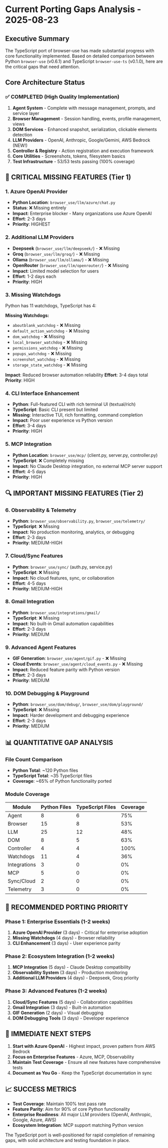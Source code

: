 # Current Porting Gaps Analysis - 2025-08-23

## Executive Summary

The TypeScript port of browser-use has made substantial progress with core functionality implemented. Based on detailed comparison between Python `browser-use` (v0.6.1) and TypeScript `browser-use-ts` (v0.1.0), here are the critical gaps that need attention.

## Core Architecture Status

### ✅ COMPLETED (High Quality Implementation)
1. **Agent System** - Complete with message management, prompts, and service layer
2. **Browser Management** - Session handling, events, profile management, views
3. **DOM Services** - Enhanced snapshot, serialization, clickable elements detection
4. **LLM Providers** - OpenAI, Anthropic, Google/Gemini, AWS Bedrock (NEW!)
5. **Controller & Registry** - Action registration and execution framework
6. **Core Utilities** - Screenshots, tokens, filesystem basics
7. **Test Infrastructure** - 53/53 tests passing (100% coverage)

## 🚨 CRITICAL MISSING FEATURES (Tier 1)

### 1. Azure OpenAI Provider
- **Python Location**: `browser_use/llm/azure/chat.py`
- **Status**: ❌ Missing entirely 
- **Impact**: Enterprise blocker - Many organizations use Azure OpenAI
- **Effort**: 2-3 days
- **Priority**: HIGHEST

### 2. Additional LLM Providers
- **Deepseek** (`browser_use/llm/deepseek/`) - ❌ Missing
- **Groq** (`browser_use/llm/groq/`) - ❌ Missing  
- **Ollama** (`browser_use/llm/ollama/`) - ❌ Missing
- **OpenRouter** (`browser_use/llm/openrouter/`) - ❌ Missing
- **Impact**: Limited model selection for users
- **Effort**: 1-2 days each
- **Priority**: HIGH

### 3. Missing Watchdogs
Python has 11 watchdogs, TypeScript has 4:

**Missing Watchdogs:**
- `aboutblank_watchdog` - ❌ Missing
- `default_action_watchdog` - ❌ Missing  
- `dom_watchdog` - ❌ Missing
- `local_browser_watchdog` - ❌ Missing
- `permissions_watchdog` - ❌ Missing
- `popups_watchdog` - ❌ Missing
- `screenshot_watchdog` - ❌ Missing
- `storage_state_watchdog` - ❌ Missing

**Impact**: Reduced browser automation reliability
**Effort**: 3-4 days total
**Priority**: HIGH

### 4. CLI Interface Enhancement
- **Python**: Full-featured CLI with rich terminal UI (textual/rich)
- **TypeScript**: Basic CLI present but limited
- **Missing**: Interactive TUI, rich formatting, command completion
- **Impact**: Poor user experience vs Python version
- **Effort**: 3-4 days
- **Priority**: HIGH

### 5. MCP Integration
- **Python Location**: `browser_use/mcp/` (client.py, server.py, controller.py)
- **TypeScript**: ❌ Completely missing
- **Impact**: No Claude Desktop integration, no external MCP server support
- **Effort**: 4-5 days
- **Priority**: HIGH

## 🔍 IMPORTANT MISSING FEATURES (Tier 2)

### 6. Observability & Telemetry
- **Python**: `browser_use/observability.py`, `browser_use/telemetry/`
- **TypeScript**: ❌ Missing
- **Impact**: No production monitoring, analytics, or debugging
- **Effort**: 2-3 days
- **Priority**: MEDIUM-HIGH

### 7. Cloud/Sync Features  
- **Python**: `browser_use/sync/` (auth.py, service.py)
- **TypeScript**: ❌ Missing
- **Impact**: No cloud features, sync, or collaboration
- **Effort**: 4-5 days
- **Priority**: MEDIUM-HIGH

### 8. Gmail Integration
- **Python**: `browser_use/integrations/gmail/`
- **TypeScript**: ❌ Missing
- **Impact**: No built-in Gmail automation capabilities
- **Effort**: 2-3 days
- **Priority**: MEDIUM

### 9. Advanced Agent Features
- **GIF Generation**: `browser_use/agent/gif.py` - ❌ Missing
- **Cloud Events**: `browser_use/agent/cloud_events.py` - ❌ Missing
- **Impact**: Reduced feature parity with Python version
- **Effort**: 2-3 days
- **Priority**: MEDIUM

### 10. DOM Debugging & Playground
- **Python**: `browser_use/dom/debug/`, `browser_use/dom/playground/`
- **TypeScript**: ❌ Missing
- **Impact**: Harder development and debugging experience
- **Effort**: 2-3 days
- **Priority**: MEDIUM

## 📊 QUANTITATIVE GAP ANALYSIS

### File Count Comparison
- **Python Total**: ~120 Python files
- **TypeScript Total**: ~35 TypeScript files  
- **Coverage**: ~65% of Python functionality ported

### Module Coverage
| Module | Python Files | TypeScript Files | Coverage |
|--------|-------------|------------------|----------|
| Agent | 8 | 6 | 75% |
| Browser | 15 | 8 | 53% |
| LLM | 25 | 12 | 48% |
| DOM | 8 | 5 | 63% |
| Controller | 4 | 4 | 100% |
| Watchdogs | 11 | 4 | 36% |
| Integrations | 3 | 0 | 0% |
| MCP | 5 | 0 | 0% |
| Sync/Cloud | 2 | 0 | 0% |
| Telemetry | 3 | 0 | 0% |

## 🎯 RECOMMENDED PORTING PRIORITY

### Phase 1: Enterprise Essentials (1-2 weeks)
1. **Azure OpenAI Provider** (3 days) - Critical for enterprise adoption
2. **Missing Watchdogs** (4 days) - Browser reliability  
3. **CLI Enhancement** (3 days) - User experience parity

### Phase 2: Ecosystem Integration (1-2 weeks)
1. **MCP Integration** (5 days) - Claude Desktop compatibility
2. **Observability System** (3 days) - Production monitoring
3. **Additional LLM Providers** (4 days) - Deepseek, Groq priority

### Phase 3: Advanced Features (1-2 weeks)
1. **Cloud/Sync Features** (5 days) - Collaboration capabilities
2. **Gmail Integration** (3 days) - Built-in automation
3. **GIF Generation** (2 days) - Visual debugging
4. **DOM Debugging Tools** (3 days) - Developer experience

## 🚀 IMMEDIATE NEXT STEPS

1. **Start with Azure OpenAI** - Highest impact, proven pattern from AWS Bedrock
2. **Focus on Enterprise Features** - Azure, MCP, Observability  
3. **Maintain Test Coverage** - Ensure all new features have comprehensive tests
4. **Document as You Go** - Keep the TypeScript documentation in sync

## 📈 SUCCESS METRICS

- **Test Coverage**: Maintain 100% test pass rate
- **Feature Parity**: Aim for 90% of core Python functionality
- **Enterprise Readiness**: All major LLM providers (OpenAI, Anthropic, Google, Azure, AWS)
- **Ecosystem Integration**: MCP support matching Python version

The TypeScript port is well-positioned for rapid completion of remaining gaps, with solid architecture and testing foundation in place.